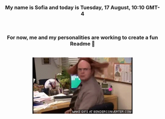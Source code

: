 


<div align="center">
<h3 >My name is Sofia and today is Tuesday, 17 August, 10:10 GMT-4</h3><br>
<h3 >For now, me and my personalities are working to create a fun Readme 👋
</h3><br>
<img src='img/dwight.gif' alt='working...'/>
</div>
